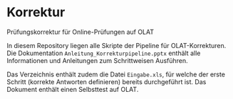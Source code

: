 # Korrektur
Prüfungskorrektur für Online-Prüfungen auf OLAT

In diesem Repository liegen alle Skripte der Pipeline für OLAT-Korrekturen. Die Dokumentation ```Anleitung_Korrekturpipeline.pptx``` enthält alle Informationen und Anleitungen zum Schrittweisen Ausführen.

Das Verzeichnis enthält zudem die Datei ```Eingabe.xls```, für welche der erste Schritt (korrekte Antworten definieren) bereits durchgeführt ist. Das Dokument enthält einen Selbsttest auf OLAT.
